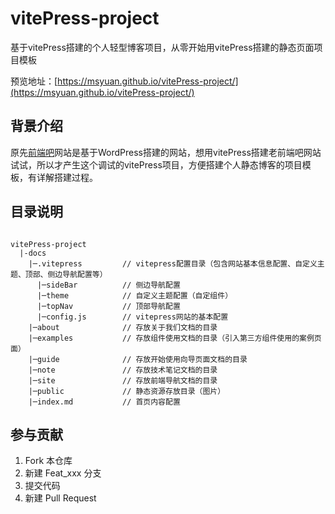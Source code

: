 # vitePress-project
基于vitePress搭建的个人轻型博客项目，从零开始用vitePress搭建的静态页面项目模板

预览地址：[https://msyuan.github.io/vitePress-project/](https://msyuan.github.io/vitePress-project/)

## 背景介绍

原先[前端吧](http://www.qianduan8.com)网站是基于WordPress搭建的网站，想用vitePress搭建老前端吧网站试试，所以才产生这个调试的vitePress项目，方便搭建个人静态博客的项目模板，有详解搭建过程。


## 目录说明

```shell

vitePress-project
  |-docs
    |─.vitepress         // vitepress配置目录（包含网站基本信息配置、自定义主题、顶部、侧边导航配置等）
      |─sideBar          // 侧边导航配置
      |─theme            // 自定义主题配置（自定组件）
      |─topNav           // 顶部导航配置
      |─config.js        // vitepress网站的基本配置
    |─about              // 存放关于我们文档的目录
    |─examples           // 存放组件使用文档的目录（引入第三方组件使用的案例页面）
    |─guide              // 存放开始使用向导页面文档的目录
    |─note               // 存放技术笔记文档的目录
    |─site               // 存放前端导航文档的目录
    |─public             // 静态资源存放目录（图片）
    |─index.md           // 首页内容配置
```

## 参与贡献

1.  Fork 本仓库
2.  新建 Feat_xxx 分支
3.  提交代码
4.  新建 Pull Request


